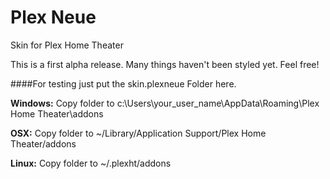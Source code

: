 # Plex Neue
Skin for Plex Home Theater

This is a first alpha release. Many things haven't been styled yet.
Feel free!


####For testing just put the skin.plexneue Folder here.

**Windows:** Copy folder to c:\Users\your_user_name\AppData\Roaming\Plex Home Theater\addons

**OSX:** Copy folder to ~/Library/Application Support/Plex Home Theater/addons

**Linux:** Copy folder to ~/.plexht/addons
